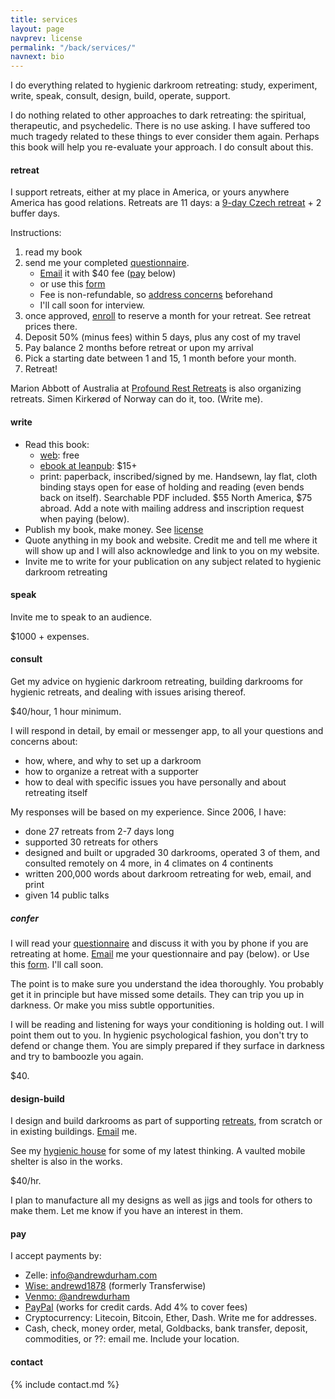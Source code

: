 ```yaml
---
title: services
layout: page
navprev: license
permalink: "/back/services/"
navnext: bio
---
```


I do everything related to hygienic darkroom retreating: study, experiment, write, speak, consult, design, build, operate, support.

I do nothing related to other approaches to dark retreating: the spiritual, therapeutic, and psychedelic. There is no use asking. I have suffered too much tragedy related to these things to ever consider them again. Perhaps this book will help you re-evaluate your approach. I do consult about this.

#### retreat

I support retreats, either at my place in America, or yours anywhere America has good relations. Retreats are 11 days: a [9-day Czech retreat](/format#czech) + 2 buffer days. 

Instructions:

1. read my book
2. send me your completed [questionnaire](/prepare#questionnaire). 
	- [Email](/about#contact) it with $40 fee ([pay](/back/services#pay) below)
	- or use this [form](/resource/questionnaire)
	- Fee is non-refundable, so [address concerns](/about#contact) beforehand
	- I'll call soon for interview.
3. once approved, [enroll](/resource/enroll) to reserve a month for your retreat. See retreat prices there.
4. Deposit 50% (minus fees) within 5 days, plus any cost of my travel
3. Pay balance 2 months before retreat or upon my arrival
6. Pick a starting date between 1 and 15, 1 month before your month. 
7. Retreat!

Marion Abbott of Australia at [Profound Rest Retreats](https://profoundrest.wordpress.com) is also organizing retreats. Simen Kirker&oslash;d of Norway can do it, too. (Write me).

#### write

- Read this book:
	- [web](/): free
	- [ebook at leanpub](https://leanpub.com/darkroomretreat): $15+
	- print: paperback, inscribed/signed by me. Handsewn, lay flat, cloth binding stays open for ease of holding and reading (even bends back on itself). Searchable PDF included. $55 North America, $75 abroad. Add a note with mailing address and inscription request when paying (below).
- Publish my book, make money. See [license](/back/license/)
- Quote anything in my book and website. Credit me and tell me where it will show up and I will also acknowledge and link to you on my website.
- Invite me to write for your publication on any subject related to hygienic darkroom retreating

#### speak

Invite me to speak to an audience.

$1000 + expenses.

#### consult

Get my advice on hygienic darkroom retreating, building darkrooms for hygienic retreats, and dealing with issues arising thereof.

$40/hour, 1 hour minimum.

I will respond in detail, by email or messenger app, to all your questions and concerns about:

- how, where, and why to set up a darkroom
- how to organize a retreat with a supporter
- how to deal with specific issues you have personally and about retreating itself

My responses will be based on my experience. Since 2006, I have:

- done 27 retreats from 2-7 days long
- supported 30 retreats for others
- designed and built or upgraded 30 darkrooms, operated 3 of them, and consulted remotely on 4 more, in 4 climates on 4 continents 
- written 200,000 words about darkroom retreating for web, email, and print
- given 14 public talks

##### confer

I will read your [questionnaire](/prepare#questionnaire) and discuss it with you by phone if you are retreating at home. [Email](/about#contact) me your questionnaire and pay (below). or Use this [form](/resource/questionnaire). I'll call soon.

The point is to make sure you understand the idea thoroughly. You probably get it in principle but have missed some details. They can trip you up in darkness. Or make you miss subtle opportunities.

I will be reading and listening for ways your conditioning is holding out. I will point them out to you. In hygienic psychological fashion, you don't try to defend or change them. You are simply prepared if they surface in darkness and try to bamboozle you again.

$40.

#### design-build

I design and build darkrooms as part of supporting [retreats](/back/services#retreat), from scratch or in existing buildings. [Email](/about#contact) me.

See my [hygienic house](/plan) for some of my latest thinking. A vaulted mobile shelter is also in the works.

$40/hr.

I plan to manufacture all my designs as well as jigs and tools for others to make them. Let me know if you have an interest in them.

<!--pagebreak-->

#### pay

I accept payments by:

- Zelle: info@andrewdurham.com
- [Wise: andrewd1878](https://wise.com/share/andrewd1878) (formerly Transferwise)
- [Venmo: @andrewdurham](https://venmo.com/u/andrewdurham)
- [PayPal](https://www.paypal.com/donate?token=aa7Yi4BeH9QEQlF0uONZowYEckaUtuDb2u1ZIwDisK3YVvEeLKWSr3ODkVOQjjqI6wr1UXWUyLsJjQ5V) (works for credit cards. Add 4% to cover fees)
- Cryptocurrency: Litecoin, Bitcoin, Ether, Dash. Write me for addresses. 
- Cash, check, money order, metal, Goldbacks, bank transfer, deposit, commodities, or ??: email me. Include your location.

#### contact

{% include contact.md %}
